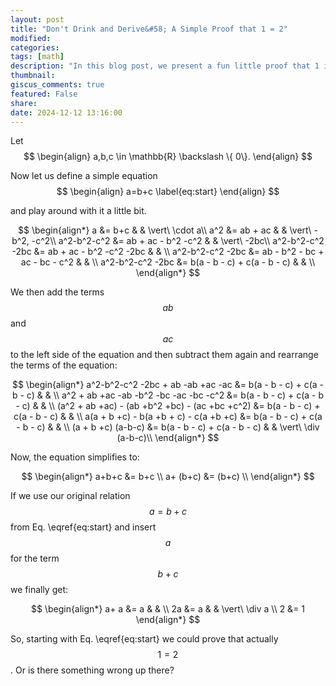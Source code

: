 ```yaml
---
layout: post
title: "Don't Drink and Derive&#58; A Simple Proof that 1 = 2"
modified:
categories: 
tags: [math]
description: "In this blog post, we present a fun little proof that 1 is actually equal to 2. Or is it?"
thumbnail:
giscus_comments: true
featured: False
share:
date: 2024-12-12 13:16:00
---
```


Let
$$
\begin{align}
	a,b,c \in \mathbb{R}	 \backslash \{ 0\}.
\end{align}
$$

Now let us define a simple equation
$$
\begin{align}
	a=b+c
\label{eq:start}
\end{align}
$$

and play around with it a little bit.

<!--more-->

$$
\begin{align*}
	a   &= b+c 		&  & \vert\ \cdot a\\
	a^2 &= ab + ac	&  & \vert\ -b^2, -c^2\\
	a^2-b^2-c^2 &= ab + ac - b^2 -c^2 &  & \vert\ -2bc\\
	a^2-b^2-c^2 -2bc &= ab + ac - b^2 -c^2 -2bc &  & \\
	a^2-b^2-c^2 -2bc &= ab - b^2 - bc + ac - bc - c^2 &  & \\
	a^2-b^2-c^2 -2bc &= b(a - b - c) + c(a - b - c) &  & \\
\end{align*}
$$

We then add the terms $$ab$$ and $$ac$$ to the left side of the equation and then subtract them again and rearrange the terms of the equation:

$$
\begin{align*}
	a^2-b^2-c^2 -2bc + ab -ab +ac -ac &= b(a - b - c) + c(a - b - c) &  & \\
	a^2 + ab +ac -ab -b^2 -bc -ac -bc -c^2  &= b(a - b - c) + c(a - b - c) &  & \\
	(a^2 + ab +ac) - (ab +b^2 +bc) - (ac +bc +c^2)  &= b(a - b - c) + c(a - b - c) &  & \\
	a(a + b +c) - b(a +b + c) - c(a +b +c)  &= b(a - b - c) + c(a - b - c) &  & \\
	(a + b +c) (a-b-c)  &= b(a - b - c) + c(a - b - c) &  & \vert\ \div (a-b-c)\\
\end{align*}
$$

Now, the equation simplifies to:

$$
\begin{align*}
	a+b+c &= b+c \\
	a+ (b+c) &= (b+c) \\
\end{align*}
$$

If we use our original relation $$a=b+c$$ from Eq. \eqref{eq:start} and insert $$a$$ for the term $$b+c$$ we finally get:

$$
\begin{align*}
	a+ a &= a &  &  \\
	2a &= a &  & \vert\ \div a \\
	2 &= 1
\end{align*}
$$

So, starting with Eq. \eqref{eq:start} we could prove that actually $$1=2$$. Or is there something wrong up there?
